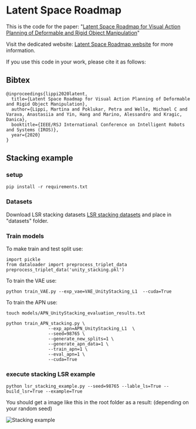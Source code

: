 # Latent Space Roadmap
This is the code for the paper: "[Latent Space Roadmap for Visual Action Planning of Deformable and Rigid Object Manipulation](https://arxiv.org/abs/2003.08974)"

Visit the dedicated website: [Latent Space Roadmap website](https://visual-action-planning.github.io/lsr/) for more information.

If you use this code in your work, please cite it as follows:

## Bibtex

```
@inproceedings{lippi2020latent,
  title={Latent Space Roadmap for Visual Action Planning of Deformable and Rigid Object Manipulation},
  author={Lippi, Martina and Poklukar, Petra and Welle, Michael C and Varava, Anastasiia and Yin, Hang and Marino, Alessandro and Kragic, Danica},
  booktitle={IEEE/RSJ International Conference on Intelligent Robots and Systems (IROS)},
  year={2020}
}
```

## Stacking example

### setup

```
pip install -r requirements.txt
```

### Datasets

Download LSR stacking datasets [LSR stacking datasets](https://kth.box.com/shared/static/j1ytyxsq4m3s5pf8ilj2qc0zp0at9b3w.xz) and place in "datasets" folder.


### Train models
To make train and test split use:
```
import pickle
from dataloader import preprocess_triplet_data
preprocess_triplet_data('unity_stacking.pkl')
```

To train the VAE use:
```
python train_VAE.py --exp_vae=VAE_UnityStacking_L1  --cuda=True
```

To train the APN use:
```
touch models/APN_UnityStacking_evaluation_results.txt

python train_APN_stacking.py \
                --exp_apn=APN_UnityStacking_L1  \
                --seed=98765 \
                --generate_new_splits=1 \
                --generate_apn_data=1 \
                --train_apn=1 \
                --eval_apn=1 \
                --cuda=True
```


### execute stacking LSR example

```
python lsr_stacking_example.py --seed=98765 --lable_ls=True --build_lsr=True --example=True
```

You should get a image like this in the root folder as a result: (depending on your random seed)

![Stacking example](stacking_example_98765.png)


